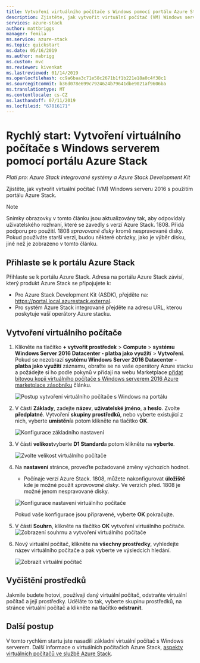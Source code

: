 ```yaml
---
title: Vytvoření virtuálního počítače s Windows pomocí portálu Azure Stack | Dokumentace Microsoftu
description: Zjistěte, jak vytvořit virtuální počítač (VM) Windows serveru 2016 s portálem Azure Stack.
services: azure-stack
author: mattbriggs
manager: femila
ms.service: azure-stack
ms.topic: quickstart
ms.date: 05/16/2019
ms.author: mabrigg
ms.custom: mvc
ms.reviewer: kivenkat
ms.lastreviewed: 01/14/2019
ms.openlocfilehash: cc9a6baa3c71e58c2671b1f1b221e18a0c4f38c1
ms.sourcegitcommit: b36d078e699c7924624b79641dbe9021af9606ba
ms.translationtype: MT
ms.contentlocale: cs-CZ
ms.lasthandoff: 07/11/2019
ms.locfileid: "67816171"
---
```

# <a name="quickstart-create-a-windows-server-vm-with-the-azure-stack-portal"></a>Rychlý start: Vytvoření virtuálního počítače s Windows serverem pomocí portálu Azure Stack

*Platí pro: Azure Stack integrované systémy a Azure Stack Development Kit*

Zjistěte, jak vytvořit virtuální počítač (VM) Windows serveru 2016 s použitím portálu Azure Stack.

> [!NOTE]  
> Snímky obrazovky v tomto článku jsou aktualizovány tak, aby odpovídaly uživatelského rozhraní, které se zavedly s verzí Azure Stack. 1808. Přidá podporu pro použití. 1808 *spravované disky* kromě nespravované disky. Pokud používáte starší verzi, budou některé obrázky, jako je výběr disku, jiné než je zobrazeno v tomto článku.  


## <a name="sign-in-to-the-azure-stack-portal"></a>Přihlaste se k portálu Azure Stack

Přihlaste se k portálu Azure Stack. Adresa na portálu Azure Stack závisí, který produkt Azure Stack se připojujete k:

* Pro Azure Stack Development Kit (ASDK), přejděte na: https://portal.local.azurestack.external.
* Pro systém Azure Stack integrované přejděte na adresu URL, kterou poskytuje vaší operátory Azure stacku.

## <a name="create-a-vm"></a>Vytvoření virtuálního počítače

1. Klikněte na tlačítko **+ vytvořit prostředek** > **Compute** > **systému Windows Server 2016 Datacenter - platba jako využití**  >   **Vytvoření**. <br> Pokud se nezobrazí **systému Windows Server 2016 Datacenter - platba jako využití** záznamu, obraťte se na vaše operátory Azure stacku a požádejte si ho podle pokynů v přidají na webu Marketplace [přidat bitovou kopii virtuálního počítače s Windows serverem 2016 Azure marketplace zásobníku](../operator/azure-stack-create-and-publish-marketplace-item.md) článku.

    ![Postup vytvoření virtuálního počítače s Windows na portálu](media/azure-stack-quick-windows-portal/image01.png)

2. V části **Základy**, zadejte **název**, **uživatelské jméno**, a **heslo**. Zvolte **předplatné**. Vytvoření **skupiny prostředků**, nebo vyberte existující z nich, vyberte **umístění**a potom klikněte na tlačítko **OK**.

    ![Konfigurace základního nastavení](media/azure-stack-quick-windows-portal/image02.png)

3. V části **velikost**vyberte **D1 Standard**a potom klikněte na **vyberte**.  

    ![Zvolte velikost virtuálního počítače](media/azure-stack-quick-windows-portal/image03.png)

4. Na **nastavení** stránce, proveďte požadované změny výchozích hodnot.
   - Počínaje verzí Azure Stack. 1808, můžete nakonfigurovat **úložiště** kde je možné použít *spravované disky*. Ve verzích před. 1808 je možné jenom nespravované disky.  

   ![Konfigurace nastavení virtuálního počítače](media/azure-stack-quick-windows-portal/image04.png)  

   Pokud vaše konfigurace jsou připravené, vyberte **OK** pokračujte.

5. V části **Souhrn**, klikněte na tlačítko **OK** vytvoření virtuálního počítače.
    ![Zobrazení souhrnu a vytvoření virtuálního počítače](media/azure-stack-quick-windows-portal/image05.png)

6. Nový virtuální počítač, klikněte na **všechny prostředky**, vyhledejte název virtuálního počítače a pak vyberte ve výsledcích hledání.

    ![Zobrazit virtuální počítač](media/azure-stack-quick-windows-portal/image06.png)

## <a name="clean-up-resources"></a>Vyčištění prostředků

Jakmile budete hotovi, používají daný virtuální počítač, odstraňte virtuální počítač a její prostředky. Uděláte to tak, vyberte skupinu prostředků, na stránce virtuální počítač a klikněte na tlačítko **odstranit**.

## <a name="next-steps"></a>Další postup

V tomto rychlém startu jste nasadili základní virtuální počítač s Windows serverem. Další informace o virtuálních počítačích Azure Stack, [aspekty virtuálních počítačů ve službě Azure Stack](azure-stack-vm-considerations.md).
